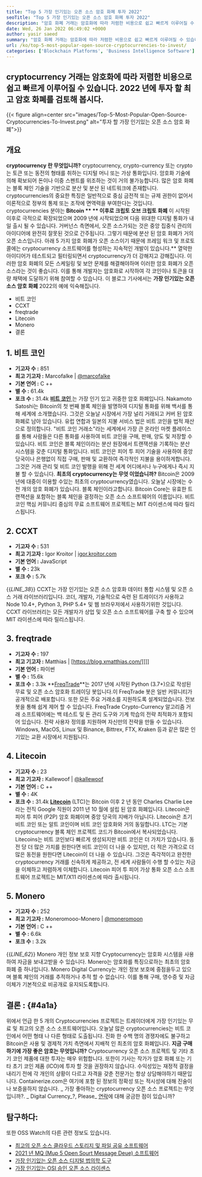 ```yaml
---
title: "Top 5 가장 인기있는 오픈 소스 암호 화폐 투자 2022" 
seoTitle: "Top 5 가장 인기있는 오픈 소스 암호 화폐 투자 2022" 
description: "암호 화폐 거래는 암호화에 따라 저렴한 비용으로 쉽고 빠르게 이루어질 수 있습니다. 2022 년에 투자 할 최고 암호 화폐를 검토합시다." 
date: Wed, 26 Jan 2022 06:49:02 +0000
author: yasir saeed
summary: "암호 화폐 거래는 암호화에 따라 저렴한 비용으로 쉽고 빠르게 이루어질 수 있습니다. 2022 년에 투자 할 최고 암호 화폐를 검토합시다." 
url: /ko/top-5-most-popular-open-source-cryptocurrencies-to-invest/
categories: ['Blockchain Platforms', 'Business Intelligence Software']
---
```


## cryptocurrency 거래는 암호화에 따라 저렴한 비용으로 쉽고 빠르게 이루어질 수 있습니다. 2022 년에 투자 할 최고 암호 화폐를 검토해 봅시다.

{{< figure align=center src="images/Top-5-Most-Popular-Open-Source-Cryptocurrencies-To-Invest.png" alt="투자 할 가장 인기있는 오픈 소스 암호 화폐">}}


##  **개요** 
**cryptocurrency 란 무엇입니까?** cryptocurrency, crypto-currency 또는 crypto는 토큰 또는 동전의 형태를 취하는 디지털 머니 또는 가상 통화입니다. 암호화 기술에 의해 확보되어 돈이나 이중 스펜트를 위조하는 것이 거의 불가능합니다. 많은 암호 화폐는 블록 체인 기술을 기반으로 분산 및 분산 된 네트워크에 존재합니다. cryptocurrencies의 중요한 특징은 일반적으로 중심 금전적 또는 규제 권한이 없어서 이론적으로 정부의 통제 또는 조작에 면역력을 부여한다는 것입니다.
cryptocurrencies 분야는 **Bitcoin ** ** 이후로 크립토 오브 크립토 화폐** 이 시작된 이후로 극적으로 확장되었으며 2009 년에 시작되었으며 다음 위대한 디지털 통화가 내일 출시 될 수 있습니다. 거버넌스 측면에서, 오픈 소스가되는 것은 중앙 집중식 관리의 아이디어에 완전히 잘못된 것으로 간주됩니다. 그렇기 때문에 분산 된 암호 화폐가 거의 오픈 소스입니다.
아래 5 가지 암호 화폐가 오픈 소스이기 때문에 프레임 워크 및 프로토콜에는 cryptocurrency 소프트웨어를 형성하는 지속적인 개발이 있습니다.** 열악한 아이디어가 테스트되고 필터링되면서 cryptocurrency가 더 강해지고 강해집니다. 이러한 암호 화폐의 모든 ​​스케일링 및 보안 문제를 해결해야하며 이러한 암호 화폐가 오픈 소스라는 것이 좋습니다. 이를 통해 개발자는 암호화로 시작하여 각 코인이나 토큰을 대량 채택에 도달하기 위해 참여할 수 있습니다.
이 블로그 기사에서는  **가장 인기있는 오픈 소스 암호 화폐**  2022의 예에 익숙해집니다.
  * 비트 코인
  * CCXT
  * freqtrade
  * Litecoin
  * Monero
  * 결론

## 1. 비트 코인
  * **기고자 수 :**  851
  * **최고 기고자 :**  Marcofalke | [@marcofalke][1]
  * **기본 언어 :**  C ++
  * **별 수 :**  61.4k
  * **포크 수 :**  31.4k
[ **비트 코인** ][2]는 가장 인기 있고 귀중한 암호 화폐입니다. Nakamoto Satoshi는 Bitcoin의 첫 번째 블록 체인을 발명하여 디지털 통화를 위해 백서를 통해 세계에 소개했습니다. 그것은 오늘날 시장에서 가장 널리 거래되고 커버 된 암호 화폐로 남아 있습니다. 유럽 ​​연합과 일본의 지불 서비스 법은 비트 코인을 법적 재산으로 정의합니다. "비트 코인 거래소"라는 세계에서 가장 큰 온라인 마켓 플레이스를 통해 사람들은 다른 통화를 사용하여 비트 코인을 구매, 판매, 양도 및 저장할 수 있습니다.
비트 코인은 블록 체인이라는 분산 원장에서 트랜잭션을 기록하는 분산 시스템을 갖춘 디지털 통화입니다. 비트 코인은 피어 투 피어 기술을 사용하여 중앙 당국이나 은행없이 직접 구매, 판매 및 교환하여 즉각적인 지불을 용이하게합니다. 그것은 거래 관리 및 비트 코인 발행을 위해 전 세계 어디에서나 누구에게나 즉시 지불 할 수 있습니다.
**최초의 cryptocurrency는 무엇 이었습니까?** Bitcoin은 2009 년에 대중이 이용할 수있는 최초의 cryptocurrency였습니다. 오늘날 시장에는 수천 개의 암호 화폐가 있습니다. 블록 체인이라고합니다. Bitcoin Core는 유효한 트랜잭션을 포함하는 블록 체인을 결정하는 오픈 소스 소프트웨어의 이름입니다. 비트 코인 핵심 커뮤니티 중심의 무료 소프트웨어 프로젝트는 MIT 라이센스에 따라 릴리스됩니다.

## 2. CCXT
  * **기고자 수 :**  531
  * **최고 기고자 :**  Igor Kroitor | [igor.kroitor.com][3]
  * **기본 언어 :**  JavaScript
  * **별 수 :**  23k
  * **포크 수 :**  5.7k

{{_LINE_38_}}
CCXT는 가장 인기있는 오픈 소스 암호화 데이터 통합 ​​시스템 및 오픈 소스 거래 라이브러리입니다. 코더, 개발자, 기술적으로 숙련 된 트레이더가 사용하고 Node 10.4+, Python 3, PHP 5.4+ 및 웹 브라우저에서 사용하기위한 것입니다. CCXT 라이브러리는 모든 개발자가 상업 및 오픈 소스 소프트웨어를 구축 할 수 있으며 MIT 라이센스에 따라 릴리스됩니다.

## 3. freqtrade
  * **기고자 수 :**  197
  * **최고 기고자 :**  Matthias | [https://blog.xmatthias.com/]]]]
  * **기본 언어 :**  파이썬
  * **별 수 :**  15.6k
  * **포크 수 :**  3.3k
**[FreqTrade][6]**는 2017 년에 시작된 Python (3.7+)으로 작성된 무료 및 오픈 소스 암호화 트레이딩 봇입니다.이 FreqTrade 봇은 일반 커뮤니티가 공개적으로 배포합니다. 또한 모든 주요 거래소를 지원하도록 설계되었습니다. 전보 봇을 통해 쉽게 제어 할 수 있습니다.
FreqTrade Crypto-Currency 알고리즘 거래 소프트웨어에는 백 테스트 및 돈 관리 도구와 기계 학습의 전략 최적화가 포함되어 있습니다. 전략 사용자 정의를 지원하며 자신만의 전략을 만들 수 있습니다. Windows, MacOS, Linux 및 Binance, Bittrex, FTX, Kraken 등과 같은 많은 인기있는 교환 시장에서 지원됩니다.

## 4. Litecoin
  * **기고자 수 :**  23
  * **최고 기고자 :**  Kallewoof | [@kallewoof][7]
  * **기본 언어 :**  C ++
  * **별 수 :**  4K
  * **포크 수 :**  31.4k
**[Litecoin][8]** (LTC)는 Bitcoin 이후 2 년 동안 Charles Charlie Lee라는 전직 Google 직원이 2011 년 10 월에 설립 된 암호 화폐입니다. Litecoin은 피어 투 피어 (P2P) 암호 화폐이며 중앙 당국의 지배가 아닙니다. Litecoin은 초기 비트 코인 또는 알트 코인이며 비트 코인 암호화와 거의 동일합니다. LTC는 기본 cryptocurrency 블록 체인 프로젝트 코드가 Bitcoin에서 복사되었습니다.
Litecoins는 비트 코인보다 빠르게 생성되지만 비트 코인은 더 가치가 있습니다. 동전 당 더 많은 가치를 원한다면 비트 코인이 더 나을 수 있지만, 더 적은 가격으로 더 많은 동전을 원한다면 Litecoin이 더 나을 수 있습니다. 그것은 즉각적이고 완전한 cryptocurrency 거래를 신속하게 제공하고, 전 세계 사람들이 수행 할 수있는 자금을 이체하고 저렴하게 이체합니다. Litecoin 피어 투 피어 가상 통화 오픈 소스 소프트웨어 프로젝트는 MIT/X11 라이센스에 따라 출시됩니다.

## 5. Monero
  * **기고자 수 :**  252
  * **최고 기고자 :**  Moneromooo-Monero | [@moneromoon][9]
  * **기본 언어 :**  C ++
  * **별 수 :**  6.6k
  * **포크 수 :**  3.2k

{{_LINE_62_}}
Monero 개인 정보 보호 지향 Cryptocurrency는 암호화 시스템을 사용하여 자금을 보내고받을 수 있습니다. Monero는 암호화를 특징으로하는 최초의 암호 화폐 중 하나입니다. Monero Digital Currency는 개인 정보 보호에 중점을두고 있으며 블록 체인의 거래를 추적하거나 추적 할 수 없습니다. 이를 통해 구매, 영수증 및 자금 이체가 기본적으로 비공개로 유지되도록합니다.

##  **결론 :**    {#4a1a}
위에서 언급 한 5 개의 Cryptocurrencies 프로젝트는 트레이더에게 가장 인기있는 무료 및 최고의 오픈 소스 소프트웨어입니다. 오늘날 많은 cryptocurrencies는 비트 코인에서 어떤 형태 나 다른 형태로 도출됩니다. 진화 한 수백 명의 경쟁자에도 불구하고 Bitcoin은 사용 및 경제적 가치 측면에서 지배적 인 최초의 암호 화폐입니다.
**지금 구매하기에 가장 좋은 암호는 무엇입니까?** Cryptocurrency 오픈 소스 프로젝트 및 기타 초기 코인 제품에 대한 투자는 매우 위험합니다. 또한이 기사는 작가가 암호 화폐 또는 기타 초기 코인 제품 (ICO)에 투자 할 것을 권장하지 않습니다. 수익성있는 재정적 결정을 내리기 전에 각 개인의 상황이 다르고 자격을 갖춘 전문가는 항상 상담해야하기 때문입니다. Containerize.com은 여기에 포함 된 정보의 정확성 또는 적시성에 대해 진술이나 보증을하지 않습니다.
_ 가장 좋아하는 cryptocurrency 오픈 소스 프로젝트는 무엇입니까?. _ Digital Currency_?, Please_ [연락][11]에 대해 궁금한 점이 있습니까?

## 탐구하다:
또한 OSS Watch의 다른 관련 정보도 있습니다.
  * [최고의 오픈 소스 클라우드 스토리지 및 파일 공유 소프트웨어][12]
  * [2021 년 MQ (Mup 5 Open Sourt Message Deue) 소프트웨어][13]
  * [가장 인기있는 오픈 소스 디지털 법의학 도구][14]
  * [가장 인기있는 OSI 승인 오픈 소스 라이센스][15]

  
[1]: https://twitter.com/spyced?lang=en
[2]: https://github.com/bitcoin/bitcoin
[3]: http://igor.kroitor.com/
[4]: https://github.com/ccxt/ccxt
[5]: https://twitter.com/liggitt?lang=en
[6]: https://github.com/freqtrade/freqtrade
[7]: https://twitter.com/brian_coca?lang=en
[8]: https://github.com/litecoin-project/litecoin
[9]: https://twitter.com/timograham?lang=en
[10]: https://github.com/monero-project/monero
[11]: mailto:yasir.saeed@aspose.com
[12]: https://products.containerize.com/backup-and-sync/
[13]: https://blog.containerize.com/message-queue-software/top-5-open-source-message-queue-software-in-2021/
[14]: https://blog.containerize.com/digital-forensic-tools/top-5-open-source-digital-forensic-tools-in-2021/
[15]: https://blog.containerize.com/licenses-standards/top-5-most-popular-osi-approved-open-source-licenses-of-2021/
